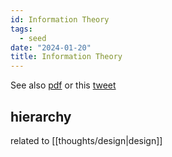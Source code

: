 ```yaml
---
id: Information Theory
tags:
  - seed
date: "2024-01-20"
title: Information Theory
---
```


See also [pdf](https://fleuret.org/public/EN_essays/fleuret-inf-theory-2024.pdf) or this [tweet](https://twitter.com/francoisfleuret/status/1748011011590799462)

## hierarchy

related to [[thoughts/design|design]]
